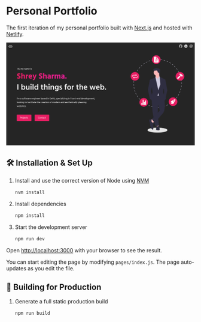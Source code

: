 # Personal Portfolio

The first iteration of my personal portfolio built with [Next.js](https://nextjs.org) and hosted with [Netlify](https://www.netlify.com).

![demo](src/readme_images/demo.png?raw=true)

## 🛠 Installation & Set Up

1. Install and use the correct version of Node using [NVM](https://github.com/nvm-sh/nvm)

   ```sh
   nvm install
   ```

2. Install dependencies

   ```sh
   npm install
   ```

3. Start the development server

   ```sh
   npm run dev
   ```

Open [http://localhost:3000](http://localhost:3000) with your browser to see the result.

You can start editing the page by modifying `pages/index.js`. The page auto-updates as you edit the file.
   
## 🚀 Building for Production

1. Generate a full static production build

   ```sh
   npm run build
   ```